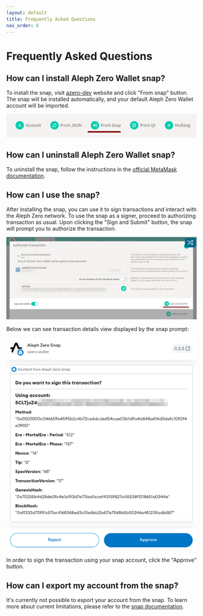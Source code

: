 ```yaml
---
layout: default
title: Frequently Asked Questions
nav_order: 6
---
```


# Frequently Asked Questions

## How can I install Aleph Zero Wallet snap?

To install the snap, visit [azero-dev] website and click "From snap" button. The snap will be installed automatically,
and your default Aleph Zero Wallet account will be imported.

![img.png](images/from_snap.png)

## How can I uninstall Aleph Zero Wallet snap?

To uninstall the snap, follow the instructions in the [official MetaMask documentation][uninstall-snap].

## How can I use the snap?

After installing the snap, you can use it to sign transactions and interact with the Aleph Zero network.
To use the snap as a signer, proceed to authorizing transaction as usual. Upon clicking the "Sign and Submit" button,
the snap will prompt you to authorize the transaction.

![img.png](images/authorize_tx.png)

Below we can see transaction details view displayed by the snap prompt:

![img.png](images/snap_tx_prompt.png)

In order to sign the transaction using your snap account, click the "Approve" button.

## How can I export my account from the snap?

It's currently not possible to export your account from the snap. To learn more about current limitations, please
refer to the [snap documentation](/snap).

[azero-dev]: https://azero.dev

[uninstall-snap]: https://support.metamask.io/hc/en-us/articles/18377089629723-How-to-uninstall-a-Snap
